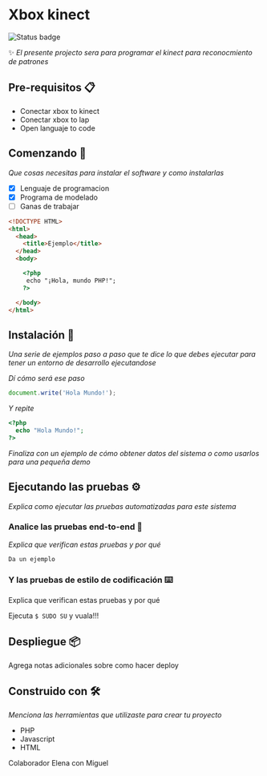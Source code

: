 # Xbox kinect 
![Status badge](https://img.shields.io/badge/status-in%20progress-blueviolet)

✨ _El presente projecto sera para programar el kinect para reconocmiento de patrones_

## Pre-requisitos 📋

- Conectar xbox to kinect
- Conectar xbox to lap
- Open languaje to code


## Comenzando 🚀

_Que cosas necesitas para instalar el software y como instalarlas_

- [X] Lenguaje de programacion
- [X] Programa de modelado 
- [ ] Ganas de trabajar

```html
<!DOCTYPE HTML>
<html>
  <head>
    <title>Ejemplo</title>
  </head>
  <body>

    <?php
     echo "¡Hola, mundo PHP!";
    ?>

  </body>
</html>
```

## Instalación 🔧

_Una serie de ejemplos paso a paso que te dice lo que debes ejecutar para tener un entorno de desarrollo ejecutandose_

_Dí cómo será ese paso_

```js
document.write('Hola Mundo!');
```

_Y repite_

```php
<?php 
  echo "Hola Mundo!"; 
?>
```

_Finaliza con un ejemplo de cómo obtener datos del sistema o como usarlos para una pequeña demo_

## Ejecutando las pruebas ⚙️

_Explica como ejecutar las pruebas automatizadas para este sistema_

### Analice las pruebas end-to-end 🔩

_Explica que verifican estas pruebas y por qué_

```
Da un ejemplo
```

### Y las pruebas de estilo de codificación ⌨️

Explica que verifican estas pruebas y por qué

Ejecuta `$ SUDO SU` y vuala!!!

## Despliegue 📦

Agrega notas adicionales sobre como hacer deploy

## Construido con 🛠️

_Menciona las herramientas que utilizaste para crear tu proyecto_

* PHP
* Javascript
* HTML


Colaborador Elena con Miguel